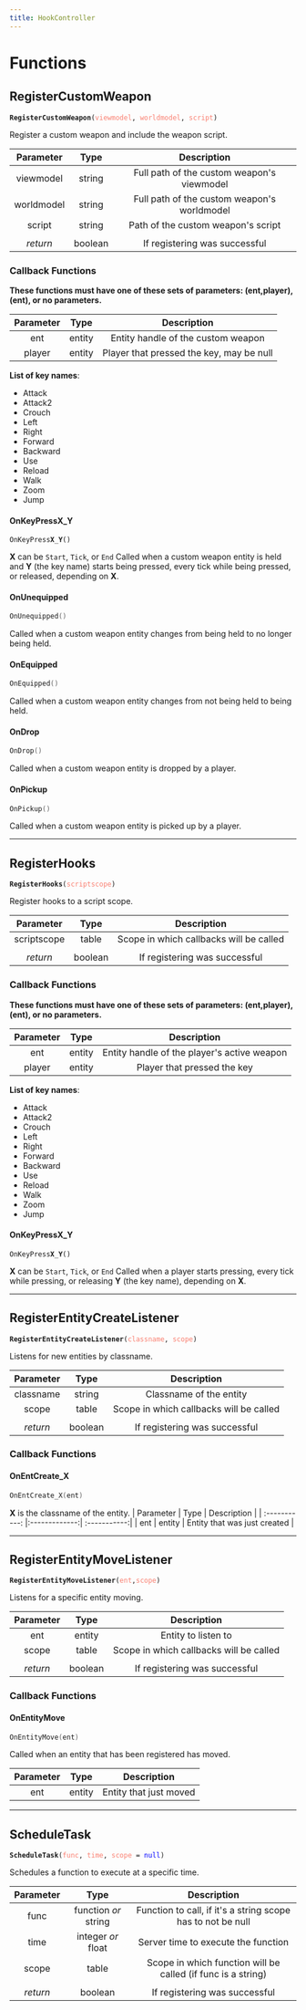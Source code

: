 ```yaml
---
title: HookController
---
```


# Functions

## RegisterCustomWeapon

<div class="language-c++ highlighter-rouge"><pre class="highlight"><code><span class="p"><b>RegisterCustomWeapon</b></span><span class="p">(</span><span style="color:salmon">viewmodel</span><span class="p">,</span> <span style="color:salmon">worldmodel</span><span class="p">,</span> <span style="color:salmon">script</span><span class="p">)</span>
</code></pre>
</div>
Register a custom weapon and include the weapon script.

| Parameter      | Type          | Description  |
| :-----------: |:-------------:| :-----------:|
| viewmodel     | string        | Full path of the custom weapon's viewmodel |
| worldmodel    | string        | Full path of the custom weapon's worldmodel |
| script | string      |  Path of the custom weapon's script |
| | |
| *return* | boolean | If registering was successful |

### Callback Functions
**These functions must have one of these sets of parameters: (ent,player), (ent), or no parameters.**

| Parameter      | Type          | Description  |
| :-----------: |:-------------:| :-----------:|
| ent | entity | Entity handle of the custom weapon |
| player | entity | Player that pressed the key, may be null |

**List of key names**:
* Attack
* Attack2
* Crouch
* Left
* Right
* Forward
* Backward
* Use
* Reload
* Walk
* Zoom
* Jump

#### OnKeyPressX_Y

<div class="language-c++ highlighter-rouge"><pre class="highlight"><code><span class="n">OnKeyPress<b>X</b>_<b>Y</b></span><span class="p">()</span>
</code></pre>
</div>

**X** can be `Start`, `Tick`, or `End`
Called when a custom weapon entity is held and **Y** (the key name) starts being pressed, every tick while being pressed, or released, depending on **X**.

#### OnUnequipped

```c++
OnUnequipped()
```
Called when a custom weapon entity changes from being held to no longer being held.

#### OnEquipped

```c++
OnEquipped()
```
Called when a custom weapon entity changes from not being held to being held.

#### OnDrop

```c++
OnDrop()
```
Called when a custom weapon entity is dropped by a player.

#### OnPickup

```c++
OnPickup()
```
Called when a custom weapon entity is picked up by a player.

---
## RegisterHooks
<div class="language-c++ highlighter-rouge"><pre class="highlight"><code><span class="n"><b>RegisterHooks</b></span><span class="p">(</span><span style="color:salmon">scriptscope</span><span class="p">)</span>
</code></pre>
</div>
Register hooks to a script scope.

| Parameter      | Type          | Description  |
| :-----------: |:-------------:| :-----------:|
| scriptscope | table      |  Scope in which callbacks will be called |
| | |
| *return* | boolean | If registering was successful |

### Callback Functions
**These functions must have one of these sets of parameters: (ent,player), (ent), or no parameters.**

| Parameter      | Type          | Description  |
| :-----------: |:-------------:| :-----------:|
| ent | entity | Entity handle of the player's active weapon |
| player | entity | Player that pressed the key |

**List of key names**:
* Attack
* Attack2
* Crouch
* Left
* Right
* Forward
* Backward
* Use
* Reload
* Walk
* Zoom
* Jump

#### OnKeyPressX_Y

<div class="language-c++ highlighter-rouge"><pre class="highlight"><code><span class="n">OnKeyPress<b>X</b>_<b>Y</b></span><span class="p">()</span>
</code></pre>
</div>

**X** can be `Start`, `Tick`, or `End`
Called when a player starts pressing, every tick while pressing, or releasing **Y** (the key name), depending on **X**.


---
## RegisterEntityCreateListener
<div class="language-c++ highlighter-rouge"><pre class="highlight"><code><span class="n"><b>RegisterEntityCreateListener</b></span><span class="p">(</span><span style="color:salmon">classname</span><span class="p">,</span> <span style="color:salmon">scope</span><span class="p">)</span>
</code></pre>
</div>
Listens for new entities by classname.

| Parameter      | Type          | Description  |
| :-----------: |:-------------:| :-----------:|
| classname | string |  Classname of the entity |
| scope | table | Scope in which callbacks will be called |
| | |
| *return* | boolean | If registering was successful |

### Callback Functions

#### OnEntCreate_X

```c++
OnEntCreate_X(ent)
```

**X** is the classname of the entity.
| Parameter      | Type          | Description  |
| :-----------: |:-------------:| :-----------:|
| ent | entity | Entity that was just created |


---
## RegisterEntityMoveListener
<div class="language-c++ highlighter-rouge"><pre class="highlight"><code><span class="n"><b>RegisterEntityMoveListener</b></span><span class="p">(</span><span style="color:salmon">ent</span><span class="p">,</span><span style="color:salmon">scope</span><span class="p">)</span>
</code></pre>
</div>
Listens for a specific entity moving.

| Parameter      | Type          | Description  |
| :-----------: |:-------------:| :-----------:|
| ent | entity |  Entity to listen to |
| scope | table | Scope in which callbacks will be called |
| | |
| *return* | boolean | If registering was successful |

### Callback Functions

#### OnEntityMove

```c++
OnEntityMove(ent)
```
Called when an entity that has been registered has moved.

| Parameter      | Type          | Description  |
| :-----------: |:-------------:| :-----------:|
| ent | entity | Entity that just moved |

---
## ScheduleTask
<div class="language-c++ highlighter-rouge"><pre class="highlight"><code><span class="n"><b>ScheduleTask</b></span><span class="p">(</span><span style="color:salmon">func</span><span class="p">,</span> <span style="color:salmon">time</span><span class="p">,</span> <span style="color:salmon">scope</span> <span class="o">=</span> <span style="color:blue">null</span><span class="p">)</span>
</code></pre>
</div>
Schedules a function to execute at a specific time.

| Parameter      | Type          | Description  |
| :-----------: |:-------------:| :-----------:|
| func | function *or* string |  Function to call, if it's a string scope has to not be null |
| time | integer *or* float | Server time to execute the function |
| scope | table | Scope in which function will be called (if func is a string) |
| | |
| *return* | boolean | If registering was successful |
